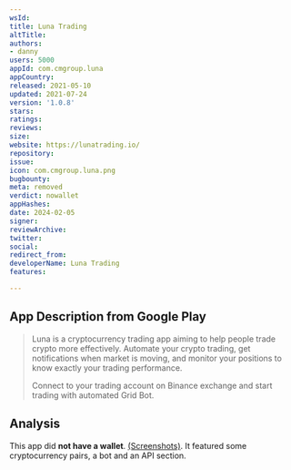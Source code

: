 ```yaml
---
wsId: 
title: Luna Trading
altTitle: 
authors:
- danny
users: 5000
appId: com.cmgroup.luna
appCountry: 
released: 2021-05-10
updated: 2021-07-24
version: '1.0.8'
stars: 
ratings: 
reviews: 
size: 
website: https://lunatrading.io/
repository: 
issue: 
icon: com.cmgroup.luna.png
bugbounty: 
meta: removed
verdict: nowallet
appHashes: 
date: 2024-02-05
signer: 
reviewArchive: 
twitter: 
social: 
redirect_from: 
developerName: Luna Trading
features: 

---
```


## App Description from Google Play

> Luna is a cryptocurrency trading app aiming to help people trade crypto more effectively. Automate your crypto trading, get notifications when market is moving, and monitor your positions to know exactly your trading performance.
> 
> Connect to your trading account on Binance exchange and start trading with automated Grid Bot.

## Analysis 

This app did **not have a wallet**. [(Screenshots)](https://twitter.com/BitcoinWalletz/status/1649305144419577856). It featured some cryptocurrency pairs, a bot and an API section.